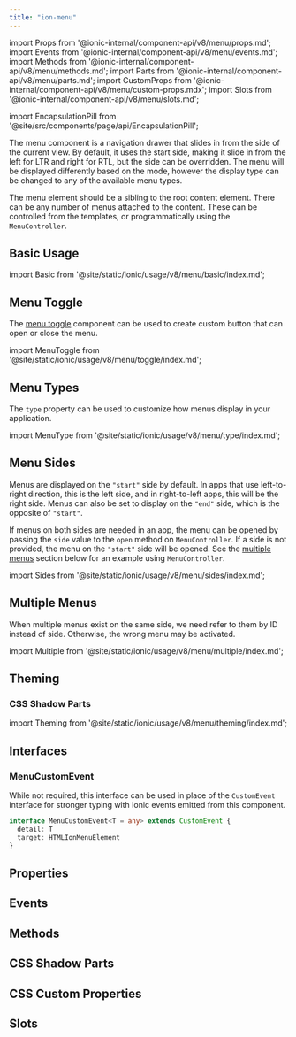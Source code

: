```yaml
---
title: "ion-menu"
---
```


import Props from '@ionic-internal/component-api/v8/menu/props.md';
import Events from '@ionic-internal/component-api/v8/menu/events.md';
import Methods from '@ionic-internal/component-api/v8/menu/methods.md';
import Parts from '@ionic-internal/component-api/v8/menu/parts.md';
import CustomProps from '@ionic-internal/component-api/v8/menu/custom-props.mdx';
import Slots from '@ionic-internal/component-api/v8/menu/slots.md';

<head>
  <title>ion-menu: API Framework Docs for Types of Menu Components</title>
  <meta name="description" content="ion-menu components are navigation drawers that slide in from the side of the current view. Read our framework docs for the available menu types on Ionic API." />
</head>

import EncapsulationPill from '@site/src/components/page/api/EncapsulationPill';

<EncapsulationPill type="shadow" />

The menu component is a navigation drawer that slides in from the side of the current view. By default, it uses the start side, making it slide in from the left for LTR and right for RTL, but the side can be overridden. The menu will be displayed differently based on the mode, however the display type can be changed to any of the available menu types.

The menu element should be a sibling to the root content element. There can be any number of menus attached to the content. These can be controlled from the templates, or programmatically using the `MenuController`.

## Basic Usage

import Basic from '@site/static/ionic/usage/v8/menu/basic/index.md';

<Basic />

## Menu Toggle

The [menu toggle](./menu-toggle) component can be used to create custom button that can open or close the menu.

import MenuToggle from '@site/static/ionic/usage/v8/menu/toggle/index.md';

<MenuToggle />

## Menu Types

The `type` property can be used to customize how menus display in your application.

import MenuType from '@site/static/ionic/usage/v8/menu/type/index.md';

<MenuType />

## Menu Sides

Menus are displayed on the `"start"` side by default. In apps that use left-to-right direction, this is the left side, and in right-to-left apps, this will be the right side. Menus can also be set to display on the `"end"` side, which is the opposite of `"start"`.

If menus on both sides are needed in an app, the menu can be opened by passing the `side` value to the `open` method on `MenuController`. If a side is not provided, the menu on the `"start"` side will be opened. See the [multiple menus](#multiple-menus) section below for an example using `MenuController`.

import Sides from '@site/static/ionic/usage/v8/menu/sides/index.md';

<Sides />

## Multiple Menus

When multiple menus exist on the same side, we need refer to them by ID instead of side. Otherwise, the wrong menu may be activated.

import Multiple from '@site/static/ionic/usage/v8/menu/multiple/index.md';

<Multiple />

## Theming

### CSS Shadow Parts

import Theming from '@site/static/ionic/usage/v8/menu/theming/index.md';

<Theming />

## Interfaces

### MenuCustomEvent

While not required, this interface can be used in place of the `CustomEvent` interface for stronger typing with Ionic events emitted from this component.

```typescript
interface MenuCustomEvent<T = any> extends CustomEvent {
  detail: T
  target: HTMLIonMenuElement
}
```

## Properties

<Props />

## Events

<Events />

## Methods

<Methods />

## CSS Shadow Parts

<Parts />

## CSS Custom Properties

<CustomProps />

## Slots

<Slots />
